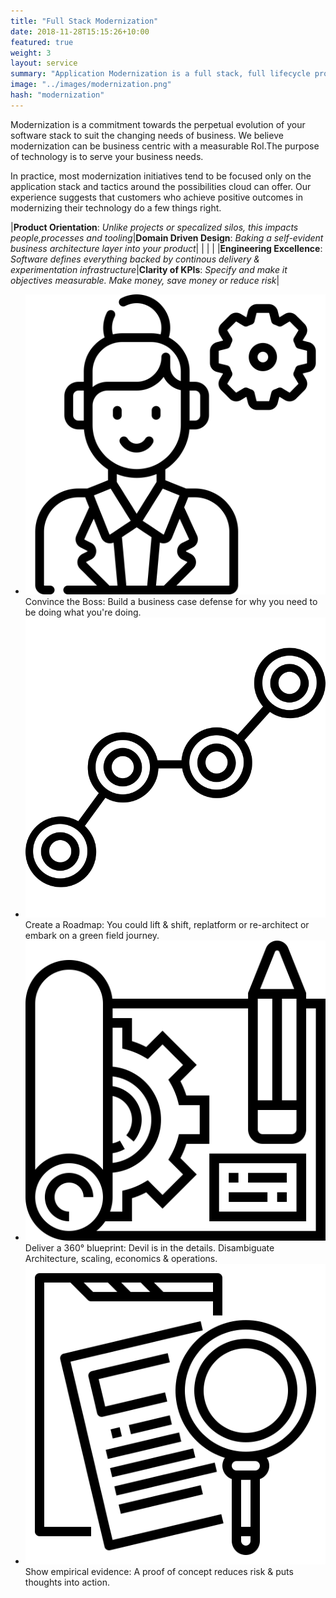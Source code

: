 ```yaml
---
title: "Full Stack Modernization"
date: 2018-11-28T15:15:26+10:00
featured: true
weight: 3
layout: service
summary: "Application Modernization is a full stack, full lifecycle problem requiring paradigm shifts across people, process & tooling. Platformatory brings the advance guard to make your team battle ready." 
image: "../images/modernization.png"
hash: "modernization"
---
```


Modernization is a commitment towards the perpetual evolution of your software stack to suit the changing needs of business. We believe modernization can be business centric with a measurable RoI.The purpose of technology is to serve your business needs.

In practice, most modernization initiatives tend to be focused only on the application stack and tactics around the possibilities cloud can offer. Our experience suggests that customers who achieve positive outcomes in modernizing their technology do a few things right.

|**Product Orientation**: *Unlike projects or specalized silos, this impacts people,processes and tooling*|**Domain Driven Design**: *Baking a self-evident business architecture layer into your product*|
| | |
|**Engineering Excellence**: *Software defines everything backed by continous delivery & experimentation infrastructure*|**Clarity of KPIs**: *Specify and make it objectives measurable. Make money, save money or reduce risk*| 



* <span class="icon-serv"><img src="../images/icons/boss.svg" /></span>Convince the Boss: Build a business case defense for why you need to be doing what you're doing.
* <span class="icon-serv"><img src="../images/icons/roadmap.svg" /></span>Create a Roadmap: You could lift & shift, replatform or re-architect or embark on a green field journey. 
* <span class="icon-serv"><img src="../images/icons/blueprint.svg" /></span>Deliver a 360° blueprint:  Devil is in the details. Disambiguate Architecture, scaling, economics & operations.
* <span class="icon-serv"><img src="../images/icons/evidence.svg" /></span>Show empirical evidence: A proof of concept reduces risk & puts thoughts into action.
